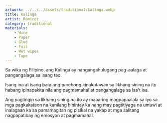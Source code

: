 ```yaml
---
artwork: ../../../assets/traditional/kalinga.webp
title: Kalinga
artist: Ramirez
category: traditional
materials:
    - Wire
    - Paper
    - Glue
    - Foil
    - Wet wipes
    - Tape
---
```


Sa wika ng Filipino, ang Kalinga ay nangangahulugang pag-aalaga at pangangalaga sa isang tao.

Isang ina at isang bata ang parehong kinakatawan sa likhang sining na ito habang ipinapakita nila ang pagmamahal at pangangalaga sa isa't isa.

Ang pagtingin sa likhang sining na ito ay maaaring magpapaalala sa iyo sa mga pagkakataon na kanilang hinintay ka nang may pagtitiyaga na umuwi at inalagaan ka sa pamamagitan ng pisikal na yakap at mga salitang nagpapatibay ng emosyon at pagmamahal.
